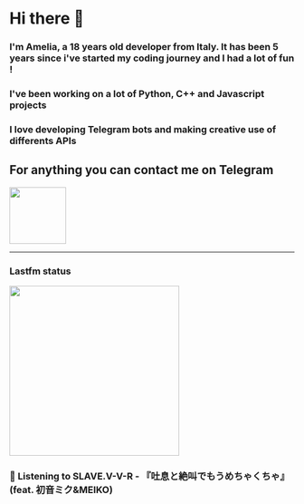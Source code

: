 # Hi there 👋
### I'm Amelia, a 18 years old developer from Italy. It has been 5 years since i've started my coding journey and I had a lot of fun !
### I've been working on a lot of Python, C++ and Javascript projects
### I love developing Telegram bots and making creative use of differents APIs


## For anything you can contact me on Telegram 
[<img src="https://upload.wikimedia.org/wikipedia/commons/thumb/8/83/Telegram_2019_Logo.svg/800px-Telegram_2019_Logo.svg.png" height=100px>](https://t.me/lmpostor_syndrome)

<!-- lastfm status starts -->
<div>
    		      <hr>
    		      <h3>Lastfm status</h3>
	              <img width="300" height="300" src="https://lastfm.freetls.fastly.net/i/u/300x300/cd2b8ae146bfa7d670e6a31c68d10a8b.jpg" >
		              <h3> 🎵 Listening to SLAVE.V-V-R - 『吐息と絶叫でもうめちゃくちゃ』 (feat. 初音ミク&MEIKO)</h3>
    </div> 
<!-- lastfm status ends -->
